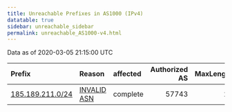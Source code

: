 ```yaml
---
title: Unreachable Prefixes in AS1000 (IPv4)
datatable: true
sidebar: unreachable_sidebar
permalink: unreachable_AS1000-v4.html
---
```


Data as of 2020-03-05 21:15:00 UTC


<div class="datatable-begin"></div>

| Prefix                                                     | Reason                                                                                                 | affected   |   Authorized AS |   MaxLength | Anchor                                         |   unreachable /24s |
|:-----------------------------------------------------------|:-------------------------------------------------------------------------------------------------------|:-----------|----------------:|------------:|:-----------------------------------------------|-------------------:|
| [185.189.211.0/24](https://stat.ripe.net/185.189.211.0/24) | [INVALID ASN](https://rpki-validator.ripe.net/announcement-preview?asn=AS1000&prefix=185.189.211.0/24) | complete   |           57743 |          24 | [RIPE](unreachable_RIPE_NCC_RPKI_Root-v4.html) |                  1 |

<div class="datatable-end"></div>